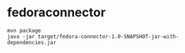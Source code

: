 # fedoraconnector

```
mvn package
java -jar target/fedora-connector-1.0-SNAPSHOT-jar-with-dependencies.jar
```

